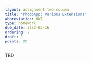 ```yaml
---
layout: assignment-two-column
title: "PhotoApp: Various Extensions"
abbreviation: HW7
type: homework
due_date: 2022-03-16
ordering: 7
draft: 1
points: 20
---
```


TBD